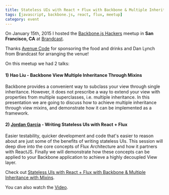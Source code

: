 ```yaml
---
title: Stateless UIs with React + Flux with Backbone & Multiple Inheritance with Mixins
tags: [javascript, backbone.js, react, flux, meetup]
category: event
---
```


On January 15th, 2015 I hosted the [Backbone.js Hackers](http://www.meetup.com/Backbone-js-Hackers/) meetup in **San Francisco, CA** at [Brandcast](https://www.brandcast.com/).

Thanks [Avenue Code](http://avenuecode.com) for sponsoring the food and drinks and Dan Lynch from Brandcast for arranging the venue!

On this meetup we had 2 talks:

#### 1) Hao Liu - Backbone View Multiple Inheritance Through Mixins

Backbone provides a convenient way to subclass your view through single inheritance. However, it does not prescribe a way to extend your view with properties from multiple superclasses, i.e. multiple inheritance. In this presentation we are going to discuss how to achieve multiple inheritance through view mixins, and demonstrate how it can be implemented as a framework.

#### 2) [Jordan Garcia](http://twitter.com/jordanjgarcia) - Writing Stateless UIs with React + Flux

Easier testability, quicker development and code that's easier to reason about are just some of the benefits of writing stateless UIs.  This session will deep dive into the core concepts of Flux Architecture and how it partners with ReactJS. Finally we will demonstrate how these concepts can be applied to your Backbone application to achieve a highly decoupled View layer.

Check out [Stateless UIs with React + Flux with Backbone & Multiple Inheritance with Mixins](http://www.meetup.com/Backbone-js-Hackers/events/218727647/).

You can also watch the [Video](https://www.youtube.com/watch?v=zBaiuavQDN0).
